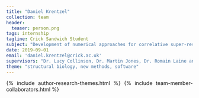```yaml
---
title: "Daniel Krentzel"
collection: team
header:
  teaser: person.png
tags: internship
tagline: Crick Sandwich Student
subject: "Development of numerical approaches for correlative super-resolution and electron microscopy"
date: 2019-09-01
email: 'daniel.krentzel@crick.ac.uk'
supervisors: "Dr. Lucy Collinson, Dr. Martin Jones, Dr. Romain Laine and Prof. Ricardo Henriques"
theme: "structural biology, new methods, software"
---
```


<p align= "justify">
{% include author-research-themes.html %}
{% include team-member-collaborators.html %}
